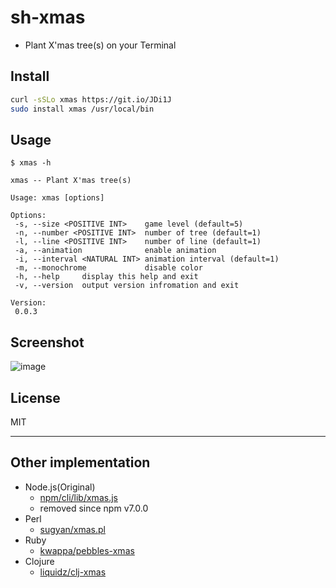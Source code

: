 # sh-xmas

- Plant X'mas tree(s) on your Terminal

## Install

```bash
curl -sSLo xmas https://git.io/JDi1J
sudo install xmas /usr/local/bin
```

## Usage

```shellsession
$ xmas -h

xmas -- Plant X'mas tree(s)

Usage: xmas [options]

Options:
 -s, --size <POSITIVE INT>    game level (default=5)
 -n, --number <POSITIVE INT>  number of tree (default=1)
 -l, --line <POSITIVE INT>    number of line (default=1)
 -a, --animation              enable animation
 -i, --interval <NATURAL INT> animation interval (default=1)
 -m, --monochrome             disable color
 -h, --help     display this help and exit
 -v, --version  output version infromation and exit

Version:
 0.0.3
```

## Screenshot

![image](https://user-images.githubusercontent.com/42153744/146652569-d5c218ba-dfe8-4873-90ba-1106517c1d7e.png)

## License

MIT

---

## Other implementation

- Node.js(Original)
  - [npm/cli/lib/xmas.js](https://github.com/npm/cli/blob/v6.14.15/lib/xmas.js)
  - removed since npm v7.0.0
- Perl
  - [sugyan/xmas.pl](https://gist.github.com/sugyan/1011836)
- Ruby
  - [kwappa/pebbles-xmas](https://github.com/kwappa/pebbles-xmas)
- Clojure
  - [liquidz/clj-xmas](https://github.com/liquidz/clj-xmas)
